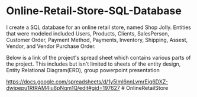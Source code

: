 # Online-Retail-Store-SQL-Database

I create a SQL database for an online retail store, named Shop Jolly. Entities that were modeled included Users, Products,
Clients, SalesPerson, Customer Order, Payment Method, Payments, Inventory, Shipping, Assest, Vendor, and Vendor Purchase Order. 

Below is a link of the project's spread sheet which contains various parts of the project. This includes but isn't limited to sheets of the entity design, Entity Relational Diagram(ERD), group powerpoint presentation

https://docs.google.com/spreadsheets/d/1y5Iml6nnLvmrEig6DXZ-dwipepu1RtRAM4iu8pNqm1Q/edit#gid=197627
#   O n l i n e R e t a i l S t o r e 
 
 
